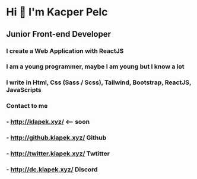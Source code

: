 # Hi 👋 I'm Kacper Pelc

## Junior Front-end Developer
### I create a Web Application with ReactJS
### I am a young programmer, maybe I am young but I know a lot
### I write in Html, Css (Sass / Scss), Tailwind, Bootstrap, ReactJS, JavaScripts

### Contact to me
### - http://klapek.xyz/ <-- soon
### - http://github.klapek.xyz/ Github
### - http://twitter.klapek.xyz/ Twtitter
### - http://dc.klapek.xyz/ Discord

